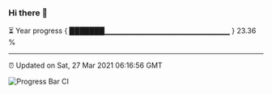 ### Hi there 👋

⏳ Year progress { ███████▁▁▁▁▁▁▁▁▁▁▁▁▁▁▁▁▁▁▁▁▁▁▁ } 23.36 %

---

⏰ Updated on Sat, 27 Mar 2021 06:16:56 GMT

![Progress Bar CI](https://github.com/liununu/liununu/workflows/Progress%20Bar%20CI/badge.svg)
